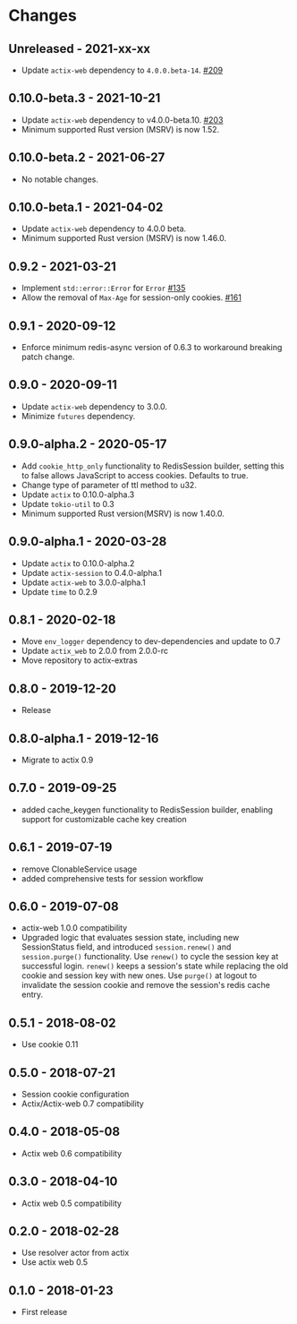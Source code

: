 # Changes

## Unreleased - 2021-xx-xx
* Update `actix-web` dependency to `4.0.0.beta-14`. [#209]

[#209]: https://github.com/actix/actix-extras/pull/209


## 0.10.0-beta.3 - 2021-10-21
* Update `actix-web` dependency to v4.0.0-beta.10. [#203]
* Minimum supported Rust version (MSRV) is now 1.52.

[#203]: https://github.com/actix/actix-extras/pull/203


## 0.10.0-beta.2 - 2021-06-27
* No notable changes.


## 0.10.0-beta.1 - 2021-04-02
* Update `actix-web` dependency to 4.0.0 beta.
* Minimum supported Rust version (MSRV) is now 1.46.0.


## 0.9.2 - 2021-03-21
* Implement `std::error::Error` for `Error` [#135]
* Allow the removal of `Max-Age` for session-only cookies. [#161]

[#135]: https://github.com/actix/actix-extras/pull/135
[#161]: https://github.com/actix/actix-extras/pull/161


## 0.9.1 - 2020-09-12
* Enforce minimum redis-async version of 0.6.3 to workaround breaking patch change.


## 0.9.0 - 2020-09-11
* Update `actix-web` dependency to 3.0.0.
* Minimize `futures` dependency.


## 0.9.0-alpha.2 - 2020-05-17
* Add `cookie_http_only` functionality to RedisSession builder, setting this
  to false allows JavaScript to access cookies. Defaults to true.
* Change type of parameter of ttl method to u32.
* Update `actix` to 0.10.0-alpha.3
* Update `tokio-util` to 0.3
* Minimum supported Rust version(MSRV) is now 1.40.0.


## 0.9.0-alpha.1 - 2020-03-28
* Update `actix` to 0.10.0-alpha.2
* Update `actix-session` to 0.4.0-alpha.1
* Update `actix-web` to 3.0.0-alpha.1
* Update `time` to 0.2.9


## 0.8.1 - 2020-02-18
* Move `env_logger` dependency to dev-dependencies and update to 0.7
* Update `actix_web` to 2.0.0 from 2.0.0-rc
* Move repository to actix-extras


## 0.8.0 - 2019-12-20
* Release


## 0.8.0-alpha.1 - 2019-12-16
* Migrate to actix 0.9


## 0.7.0 - 2019-09-25
* added cache_keygen functionality to RedisSession builder, enabling support for
  customizable cache key creation


## 0.6.1 - 2019-07-19
* remove ClonableService usage
* added comprehensive tests for session workflow


## 0.6.0 - 2019-07-08
* actix-web 1.0.0 compatibility
* Upgraded logic that evaluates session state, including new SessionStatus field,
  and introduced ``session.renew()`` and ``session.purge()`` functionality.
  Use ``renew()`` to cycle the session key at successful login.  ``renew()`` keeps a
  session's state while replacing the old cookie and session key with new ones.
  Use ``purge()`` at logout to invalidate the session cookie and remove the
  session's redis cache entry.


## 0.5.1 - 2018-08-02
* Use cookie 0.11


## 0.5.0 - 2018-07-21
* Session cookie configuration
* Actix/Actix-web 0.7 compatibility


## 0.4.0 - 2018-05-08
* Actix web 0.6 compatibility


## 0.3.0 - 2018-04-10
* Actix web 0.5 compatibility


## 0.2.0 - 2018-02-28
* Use resolver actor from actix
* Use actix web 0.5


## 0.1.0 - 2018-01-23
* First release
